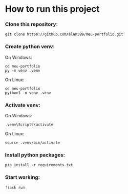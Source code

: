# How to run this project

### Clone this repository:

```
git clone https://github.com/alan589/meu-portfolio.git
```

### Create python venv:

On Windows:
```
cd meu-portfolio
py -m venv .venv
```

On Linux:
```
cd meu-portfolio
python3 -m venv .venv
```

### Activate venv:

On Windows:
```
.venv\Scripts\activate
```

On Linux:
```
source .venv/bin/activate
```

### Install python packages:

```
pip install -r requirements.txt
```

### Start working:

```
flask run
```
